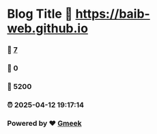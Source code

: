 # Blog Title :link: https://baib-web.github.io 
### :page_facing_up: [7](https://baib-web.github.io/tag.html) 
### :speech_balloon: 0 
### :hibiscus: 5200 
### :alarm_clock: 2025-04-12 19:17:14 
### Powered by :heart: [Gmeek](https://github.com/Meekdai/Gmeek)

